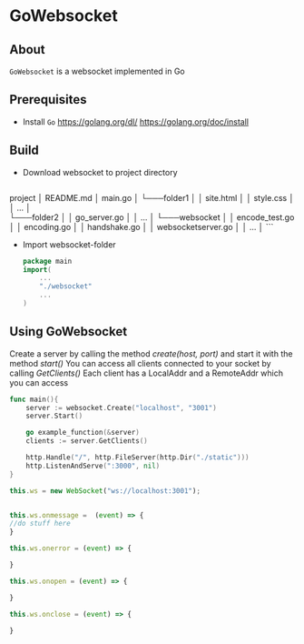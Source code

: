 # GoWebsocket

## About
`GoWebsocket` is a websocket implemented in Go

## Prerequisites
* Install `Go`
https://golang.org/dl/
https://golang.org/doc/install

## Build 
* Download websocket to project directory
  ```
project
│   README.md
│   main.go
│
└───folder1
│   │   site.html
│   │   style.css
│   │   ...
│   
└───folder2
│   │   go_server.go
│   │   ...
│
└───websocket
│   │   encode_test.go
│   │   encoding.go
│   │   handshake.go
│   │	websocketserver.go
│   │   ...
│
	```
* Import websocket-folder
	```Go
	package main
    import(
    	...
    	"./websocket"
        ...
    )
    ```


## Using GoWebsocket
Create a server by calling the method *create(host, port)*
and start it with the method *start()*
You can access all clients connected to your socket by calling *GetClients()*
Each client has a LocalAddr and a RemoteAddr which you can access
```GO
func main(){
	server := websocket.Create("localhost", "3001")
	server.Start()

	go example_function(&server)
    clients := server.GetClients()

    http.Handle("/", http.FileServer(http.Dir("./static")))
	http.ListenAndServe(":3000", nil)
}
```
```javascript
this.ws = new WebSocket("ws://localhost:3001");


this.ws.onmessage =  (event) => {
//do stuff here
}

this.ws.onerror = (event) => {

}

this.ws.onopen = (event) => {

}

this.ws.onclose = (event) => {

}
```





